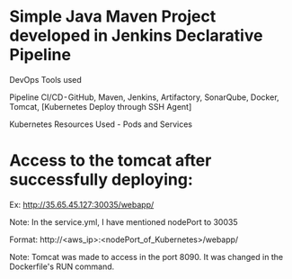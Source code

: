# Simple Java Maven Project developed in Jenkins Declarative Pipeline



DevOps Tools used

Pipeline CI/CD - GitHub, Maven, Jenkins, Artifactory, SonarQube, Docker, Tomcat, [Kubernetes Deploy through SSH Agent]


Kubernetes Resources Used - Pods and Services


# Access to the tomcat after successfully deploying: 

Ex: http://35.65.45.127:30035/webapp/

Note: In the service.yml, I have mentioned nodePort to 30035

Format: http://<aws_ip>:<nodePort_of_Kubernetes>/webapp/

Note: Tomcat was made to access in the port 8090. It was changed in the Dockerfile's RUN command.
